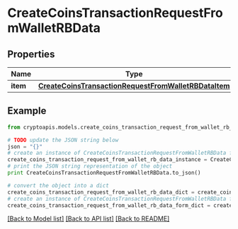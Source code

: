 # CreateCoinsTransactionRequestFromWalletRBData


## Properties
Name | Type | Description | Notes
------------ | ------------- | ------------- | -------------
**item** | [**CreateCoinsTransactionRequestFromWalletRBDataItem**](CreateCoinsTransactionRequestFromWalletRBDataItem.md) |  | 

## Example

```python
from cryptoapis.models.create_coins_transaction_request_from_wallet_rb_data import CreateCoinsTransactionRequestFromWalletRBData

# TODO update the JSON string below
json = "{}"
# create an instance of CreateCoinsTransactionRequestFromWalletRBData from a JSON string
create_coins_transaction_request_from_wallet_rb_data_instance = CreateCoinsTransactionRequestFromWalletRBData.from_json(json)
# print the JSON string representation of the object
print CreateCoinsTransactionRequestFromWalletRBData.to_json()

# convert the object into a dict
create_coins_transaction_request_from_wallet_rb_data_dict = create_coins_transaction_request_from_wallet_rb_data_instance.to_dict()
# create an instance of CreateCoinsTransactionRequestFromWalletRBData from a dict
create_coins_transaction_request_from_wallet_rb_data_form_dict = create_coins_transaction_request_from_wallet_rb_data.from_dict(create_coins_transaction_request_from_wallet_rb_data_dict)
```
[[Back to Model list]](../README.md#documentation-for-models) [[Back to API list]](../README.md#documentation-for-api-endpoints) [[Back to README]](../README.md)


